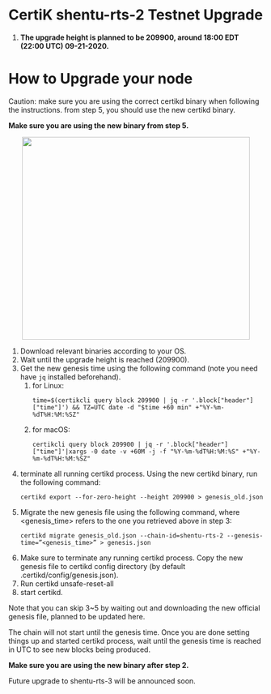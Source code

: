 # CertiK shentu-rts-2 Testnet Upgrade #
 1. <b>The upgrade height is planned to be 209900, around 18:00 EDT (22:00 UTC) 09-21-2020.</b> 

# How to Upgrade your node #
Caution: make sure you are using the correct certikd binary when following the instructions. from step 5, you should use the new certikd binary.

<b>Make sure you are using the new binary from step 5.</b>

<p align="center">
 <img src="https://github.com/certikfoundation/testnet/blob/master/shentu-rts-2/flowchart.png" width="450" height="400">
</p>

 1. Download relevant binaries according to your OS.
 2. Wait until the upgrade height is reached (209900).
 3. Get the new genesis time using the following command (note you need have `jq` installed beforehand).
    1. for Linux:
       ```
       time=$(certikcli query block 209900 | jq -r '.block["header"]["time"]') && TZ=UTC date -d "$time +60 min" +"%Y-%m-%dT%H:%M:%SZ"
       ```
    2. for macOS:
       ```
       certikcli query block 209900 | jq -r '.block["header"]["time"]'|xargs -0 date -v +60M -j -f "%Y-%m-%dT%H:%M:%S" +"%Y-%m-%dT%H:%M:%SZ"
       ```
 4. terminate all running certikd process. Using the new certikd binary, run the following command:
    ```
    certikd export --for-zero-height --height 209900 > genesis_old.json
    ```
 5. Migrate the new genesis file using the following command, where <genesis_time> refers to the one you retrieved above in step 3:
    ```
    certikd migrate genesis_old.json --chain-id=shentu-rts-2 --genesis-time=”<genesis_time>” > genesis.json
    ```
 6. Make sure to terminate any running certikd process. Copy the new genesis file to certikd config directory (by default .certikd/config/genesis.json).
 7. Run certikd unsafe-reset-all
 8. start certikd.

Note that you can skip 3~5 by waiting out and downloading the new official genesis file, planned to be updated here.

The chain will not start until the genesis time. Once you are done setting things up and started certikd process, wait until the genesis time is reached in UTC to see new blocks being produced.

<b>Make sure you are using the new binary after step 2.</b>

Future upgrade to shentu-rts-3 will be announced soon.
